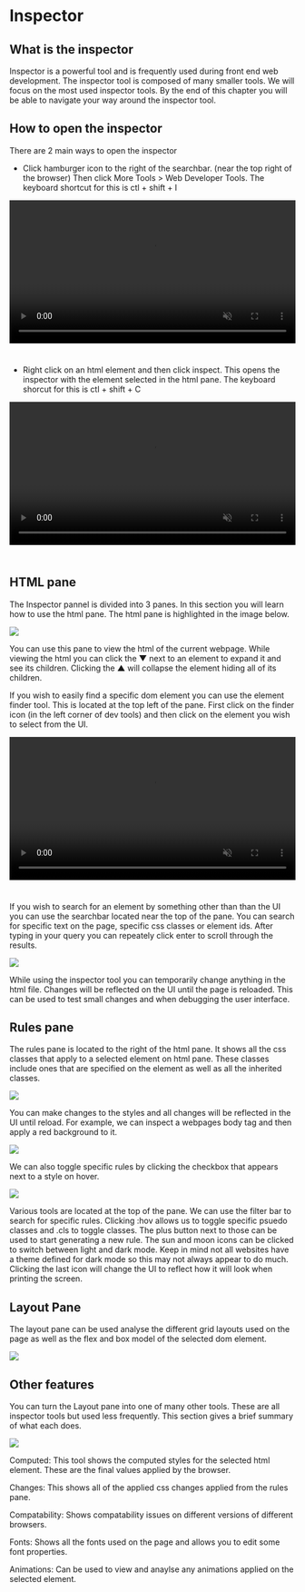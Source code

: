 # Inspector

## What is the inspector
Inspector is a powerful tool and is frequently used during front end web development. The inspector tool is composed of many smaller tools. We will focus on the most used inspector tools. By the end of this chapter you will be able to navigate your way around the inspector tool.

## How to open the inspector

There are 2 main ways to open the inspector

- Click hamburger icon to the right of the searchbar. (near the top right of the browser) Then click More Tools > Web Developer Tools. The keyboard shortcut for this is ctl + shift + I

<video style="width:100%; padding-bottom: 24px;" muted="" controls="" alt="type:video">
   <source src="..\videos\inspector_v1.mp4" type="video/mp4">
</video>

- Right click on an html element and then click inspect. This opens the inspector with the element selected in the html pane. The keyboard shorcut for this is ctl + shift + C

<video style="width:100%; padding-bottom: 24px;" muted="" controls="" alt="type:video">
   <source src="..\videos\inspector_v2.mp4" type="video/mp4">
</video>

## HTML pane
The Inspector pannel is divided into 3 panes. In this section you will learn how to use the html pane. The html pane is highlighted in the image below.

![](images/inspector_1.png)

You can use this pane to view the html of the current webpage. While viewing the html you can click the ▼ next to an element to expand it and see its children. Clicking the ▲ will collapse the element hiding all of its children.

If you wish to easily find a specific dom element you can use the element finder tool. This is located at the top left of the pane. First click on the finder icon (in the left corner of dev tools) and then click on the element you wish to select from the UI.

<video style="width:100%; padding-bottom: 24px;" muted="" controls="" alt="type:video">
   <source src="..\videos\inspector_v3.mp4" type="video/mp4">
</video>

If you wish to search for an element by something other than than the UI you can use the searchbar located near the top of the pane. You can search for specific text on the page, specific css classes or element ids. After typing in your query you can repeately click enter to scroll through the results.

![](images/inspector_2.png)

While using the inspector tool you can temporarily change anything in the html file. Changes will be reflected on the UI until the page is reloaded. This can be used to test small changes and when debugging the user interface.

## Rules pane
The rules pane is located to the right of the html pane. It shows all the css classes that apply to a selected element on html pane. These classes include ones that are specified on the element as well as all the inherited classes.

![](images/inspector_3.png)

You can make changes to the styles and all changes will be reflected in the UI until reload. For example, we can inspect a webpages body tag and then apply a red background to it.

![](images/inspector_4.png)

We can also toggle specific rules by clicking the checkbox that appears next to a style on hover.

![](images/inspector_5.png)

Various tools are located at the top of the pane. We can use the filter bar to search for specific rules. Clicking :hov allows us to toggle specific psuedo classes and .cls to toggle classes. The plus button next to those can be used to start generating a new rule. The sun and moon icons can be clicked to switch between light and dark mode. Keep in mind not all websites have a theme defined for dark mode so this may not always appear to do much. Clicking the last icon will change the UI to reflect how it will look when printing the screen.

## Layout Pane
The layout pane can be used analyse the different grid layouts used on the page as well as the flex and box model of the selected dom element.

![](images/inspector_6.png)

## Other features
You can turn the Layout pane into one of many other tools. These are all inspector tools but used less frequently. This section gives a brief summary of what each does.

![](images/inspector_7.png)

Computed: This tool shows the computed styles for the selected html element. These are the final values applied by the browser.

Changes: This shows all of the applied css changes applied from the rules pane.

Compatability: Shows compatability issues on different versions of different browsers.

Fonts: Shows all the fonts used on the page and allows you to edit some font properties.

Animations: Can be used to view and anaylse any animations applied on the selected element.

